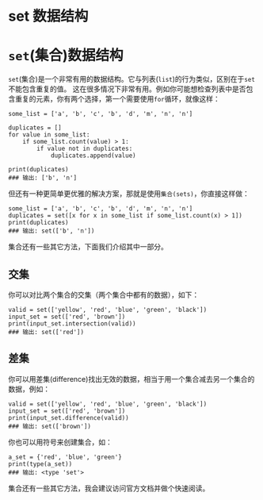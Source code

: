 # set 数据结构

# `set`(集合)数据结构

`set`(集合)是一个非常有用的数据结构。它与列表(`list`)的行为类似，区别在于`set`不能包含重复的值。
这在很多情况下非常有用。例如你可能想检查列表中是否包含重复的元素，你有两个选择，第一个需要使用`for`循环，就像这样：

```
some_list = ['a', 'b', 'c', 'b', 'd', 'm', 'n', 'n']

duplicates = []
for value in some_list:
    if some_list.count(value) > 1:
        if value not in duplicates:
            duplicates.append(value)

print(duplicates)
### 输出: ['b', 'n'] 
```

但还有一种更简单更优雅的解决方案，那就是使用`集合(sets)`，你直接这样做：

```
some_list = ['a', 'b', 'c', 'b', 'd', 'm', 'n', 'n']
duplicates = set([x for x in some_list if some_list.count(x) > 1])
print(duplicates)
### 输出: set(['b', 'n']) 
```

集合还有一些其它方法，下面我们介绍其中一部分。

## 交集

你可以对比两个集合的交集（两个集合中都有的数据），如下：

```
valid = set(['yellow', 'red', 'blue', 'green', 'black'])
input_set = set(['red', 'brown'])
print(input_set.intersection(valid))
### 输出: set(['red']) 
```

## 差集

你可以用差集(difference)找出无效的数据，相当于用一个集合减去另一个集合的数据，例如：

```
valid = set(['yellow', 'red', 'blue', 'green', 'black'])
input_set = set(['red', 'brown'])
print(input_set.difference(valid))
### 输出: set(['brown']) 
```

你也可以用符号来创建集合，如：

```
a_set = {'red', 'blue', 'green'}
print(type(a_set))
### 输出: <type 'set'> 
```

集合还有一些其它方法，我会建议访问官方文档并做个快速阅读。